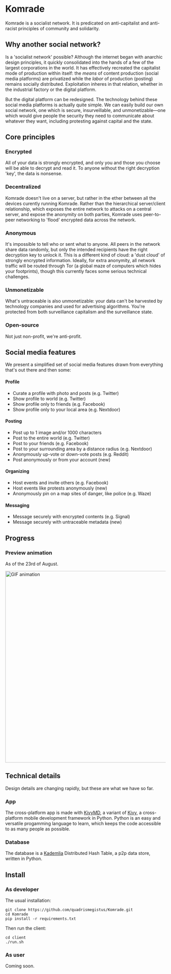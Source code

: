 # Komrade

Komrade is a socialist network. It is predicated on anti-capitalist and anti-racist principles of community and solidarity.

## Why another social network?

Is a 'socialist network' possible? Although the internet began with anarchic design principles, it quickly consolidated into the hands of a few of the largest corporations in the world. It has effectively recreated the capitalist mode of production within itself: the *means* of content production (social media platforms) are privatized while the *labor* of production (posting) remains socially distributed. Exploitation inheres in that relation, whether in the industrial factory or the digital platform.

But the digital platform can be redesigned. The technology behind these social media platforms is actually quite simple. We can easily build our own social network, one which is secure, insurveillable, and unmonetizable—one which would give people the security they need to communicate about whatever they want, including protesting against capital and the state.


## Core principles

### Encrypted

All of your data is strongly encrypted, and only you and those you choose will be able to decrypt and read it. To anyone without the right decryption 'key', the data is nonsense.

### Decentralized

Komrade doesn't live on a server, but rather in the ether between all the devices curently running Komrade. Rather than the hierarchical server/client relationship, which exposes the entire network to attacks on a central server, and expose the anonymity on both parties, Komrade uses peer-to-peer networking to 'flood' encrypted data across the network.

### Anonymous

It's impossible to tell who or sent what to anyone. All peers in the network share data randomly, but only the intended recipients have the right decryption key to unlock it. This is a different kind  of cloud: a 'dust cloud' of strongly encrypted information. Ideally, for extra anonymity, all network traffic will be routed through Tor (a global maze of computers which hides your footprints), though this currently faces some serious technical challenges.

### Unmonetizable

What's untraceable is also unmonetizable: your data can't be harvested by technology companies and used for advertising algorithms. You're protected from both surveillance capitalism and the surveillance state.

### Open-source

Not just non-profit, we're anti-profit. 

## Social media features

We present a simplified set of social media features drawn from everything that's out there and then some:

#### Profile
  * Curate a profile with photo and posts (e.g. Twitter)
  * Show profile to world (e.g. Twitter)
  * Show profile only to friends (e.g. Facebook)
  * Show profile only to your local area (e.g. Nextdoor)

#### Posting
  * Post up to 1 image and/or 1000 characters
  * Post to the entire world (e.g. Twitter)
  * Post to your friends (e.g. Facebook)
  * Post to your surrounding area by a distance radius (e.g. Nextdoor)
  * Anonymously up-vote or down-vote posts (e.g. Reddit)
  * Post anonymously or from your account (new)

#### Organizing
  * Host events and invite others (e.g. Facebook)
  * Host events like protests anonymously (new)
  * Anonymously pin on a map sites of danger, like police (e.g. Waze)

#### Messaging
  * Message securely with encrypted contents (e.g. Signal)
  * Message securely with untraceable metadata (new)


## Progress


### Preview animation

As of the 23rd of August.

<img src="app/assets/komrade-screen-preview-2020-08-23.gif" height="600" alt="GIF animation" />


## Technical details

Design details are changing rapidly, but these are what we have so far.

### App

The cross-platform app is made with [KivyMD](https://github.com/kivymd/KivyMD), a variant of [Kivy](https://kivy.org/), a cross-platform mobile development framework in Python. Python is an easy and versatile progamming language to learn, which keeps the code accessible to as many people as possible.

### Database

The database is a [Kademlia](https://github.com/bmuller/kademlia) Distributed Hash Table, a p2p data store, written in Python.

## Install

### As developer

The usual installation:

```
git clone https://github.com/quadrismegistus/Komrade.git
cd Komrade
pip install -r requirements.txt
```

Then run the client:
```
cd client
./run.sh
```


### As user

Coming soon. 